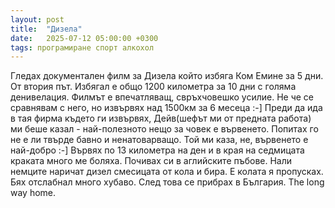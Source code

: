 ```yaml
---
layout: post
title:  "Дизела"
date:   2025-07-12 05:00:00 +0300
tags: програмиране спорт алкохол
---
```

Гледах документален филм за Дизела който избяга Ком Емине за 5 дни. 
От втория път. Избягал е общо 1200 километра за 10 дни с голяма денивелация. 
Филмът е впечатляващ, свръхчовешко усилие.
Не че се сравнявам с него, но извървях над 1500км за 6 месеца :-]
Преди да ида в тая фирма където ги извървях, Дейв(шефът ми от предната работа) ми беше казал - 
най-полезното нещо за човек е вървенето. Попитах го не е ли твърде бавно и ненатоварващо. 
Той ми каза, не, вървенето е най-добро :-]
Вървях по 13 километра на ден и в края на седмицата краката много ме боляха.
Почивах си в аглийските пъбове. Нали немците наричат дизел смесицата от кола и бира.
Е колата я пропусках. Бях отслабнал много хубаво. След това се прибрах в България. 
The long way home.